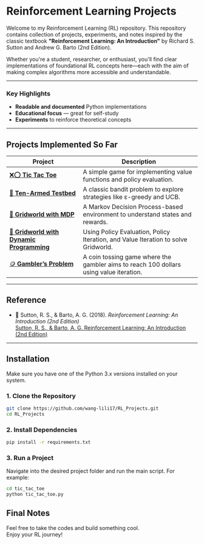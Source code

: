 #  Reinforcement Learning Projects

Welcome to my Reinforcement Learning (RL) repository. This repository contains collection of projects, experiments, and notes inspired by the classic textbook **"Reinforcement Learning: An Introduction"** by Richard S. Sutton and Andrew G. Barto (2nd Edition).

Whether you're a student, researcher, or enthusiast, you'll find clear implementations of foundational RL concepts here—each with the aim of making complex algorithms more accessible and understandable.

---

### Key Highlights

-  **Readable and documented** Python implementations  
-  **Educational focus** — great for self-study  
-  **Experiments** to reinforce theoretical concepts  

---

##  Projects Implemented So Far

| Project                           | Description |
|----------------------------------|-------------|
| [❌⭕ **Tic Tac Toe**](https://github.com/wang-lili17/RL_Projects/tree/main/tic-tac-toe) | A simple game for implementing value functions and policy evaluation. |
| [🎰 **Ten-Armed Testbed**](https://github.com/wang-lili17/RL_Projects/tree/main/ten-armed-testbed) | A classic bandit problem to explore strategies like ε-greedy and UCB. |
| [🧱 **Gridworld with MDP**](https://github.com/wang-lili17/RL_Projects/tree/main/gridworld-mdp) | A Markov Decision Process-based environment to understand states and rewards. |
| [🧮 **Gridworld with Dynamic Programming**](https://github.com/wang-lili17/RL_Projects/tree/main/gridworld-dp) | Using Policy Evaluation, Policy Iteration, and Value Iteration to solve Gridworld. |
| [🪙 **Gambler’s Problem**](https://github.com/wang-lili17/RL_Projects/tree/main/gambler-problem) | A coin tossing game where the gambler aims to reach 100 dollars using value iteration. |

---

##  Reference

- 📖 Sutton, R. S., & Barto, A. G. (2018). *Reinforcement Learning: An Introduction (2nd Edition)*  
  [Sutton, R. S., & Barto, A. G. Reinforcement Learning: An Introduction (2nd Edition)](http://incompleteideas.net/book/the-book-2nd.html)

---

## Installation

Make sure you have one of the Python 3.x versions installed on your system.

### 1. Clone the Repository

```bash
git clone https://github.com/wang-lili17/RL_Projects.git
cd RL_Projects

```

### 2. Install Dependencies

```bash
pip install -r requirements.txt
```

### 3. Run a Project
  
Navigate into the desired project folder and run the main script. For example:

```bash
cd tic_tac_toe
python tic_tac_toe.py
```
## Final Notes

Feel free to take the codes and build something cool.  
Enjoy your RL journey!

